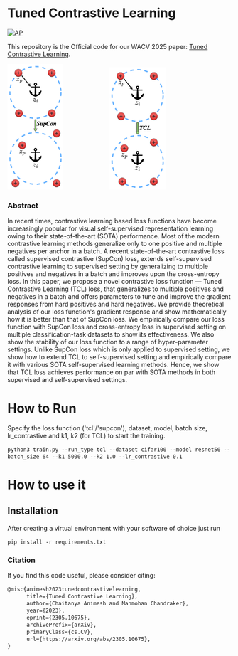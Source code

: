 # Tuned Contrastive Learning

[![AP](https://img.shields.io/badge/arXiv-Preprint-blue)](https://arxiv.org/abs/2305.10675)

This repository is the Official code for our WACV 2025 paper: [Tuned Contrastive Learning]([https://arxiv.org/abs/2305.10675](https://openaccess.thecvf.com/content/WACV2025/html/Animesh_Tuned_Contrastive_Learning_WACV_2025_paper.html)).

[//]: # (![intro]&#40;assets/supcon.png&#41;)
<p float="left">
  <img src="assets/supcon.png" width="25%" alt="Image 1" style="margin-right: 100px;"/>
  <img src="assets/tcl.png" width="25%" alt="Image 2"/> 
</p>

### Abstract

In recent times, contrastive learning based loss functions have become increasingly popular for visual self-supervised representation learning owing to their state-of-the-art (SOTA) performance. Most of the modern contrastive learning methods generalize only to one positive and multiple negatives per anchor in a batch. A recent state-of-the-art contrastive loss called supervised contrastive (SupCon) loss, extends self-supervised contrastive learning to supervised setting by generalizing to multiple positives and negatives in a batch and improves upon the cross-entropy loss. In this paper, we propose a novel contrastive loss function — Tuned Contrastive Learning (TCL) loss, that generalizes to multiple positives and negatives in a batch and offers parameters to tune and improve the gradient responses from hard positives and hard negatives. We provide theoretical analysis of our loss function's gradient response and show mathematically how it is better than that of SupCon loss. We empirically compare our loss function with SupCon loss and cross-entropy loss in supervised setting on multiple classification-task datasets to show its effectiveness. We also show the stability of our loss function to a range of hyper-parameter settings. Unlike SupCon loss which is only applied to supervised setting, we show how to extend TCL to self-supervised setting and empirically compare it with various SOTA self-supervised learning methods. Hence, we show that TCL loss achieves performance on par with SOTA methods in both supervised and self-supervised settings.

# How to Run

Specify the loss function ('tcl'/'supcon'), dataset, model, batch size, lr_contrastive and k1, k2 (for TCL) to start the training.

```
python3 train.py --run_type tcl --dataset cifar100 --model resnet50 --batch_size 64 --k1 5000.0 --k2 1.0 --lr_contrastive 0.1
```

# How to use it

## Installation

After creating a virtual environment with your software of choice just run 
```
pip install -r requirements.txt
```

### Citation
If you find this code useful, please consider citing:
```
@misc{animesh2023tunedcontrastivelearning,
      title={Tuned Contrastive Learning}, 
      author={Chaitanya Animesh and Manmohan Chandraker},
      year={2023},
      eprint={2305.10675},
      archivePrefix={arXiv},
      primaryClass={cs.CV},
      url={https://arxiv.org/abs/2305.10675}, 
}
```
